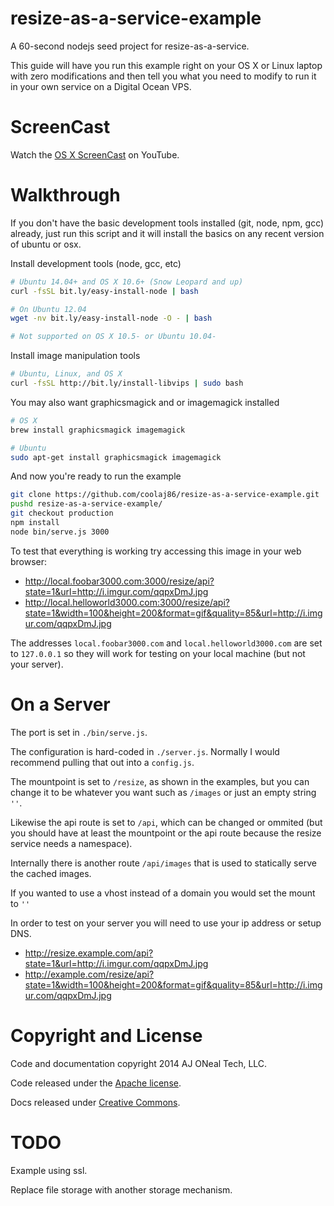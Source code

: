 resize-as-a-service-example
===========================

A 60-second nodejs seed project for resize-as-a-service.

This guide will have you run this example right on your OS X or Linux laptop
with zero modifications and then tell you what you need to modify to run it
in your own service on a Digital Ocean VPS.

ScreenCast
==========

Watch the [OS X ScreenCast](http://youtu.be/1goBiTf2ErA) on YouTube.

Walkthrough
===========

If you don't have the basic development tools installed (git, node, npm, gcc) already,
just run this script and it will install the basics on any recent version of ubuntu or osx.

Install development tools (node, gcc, etc)

```bash
# Ubuntu 14.04+ and OS X 10.6+ (Snow Leopard and up)
curl -fsSL bit.ly/easy-install-node | bash

# On Ubuntu 12.04
wget -nv bit.ly/easy-install-node -O - | bash

# Not supported on OS X 10.5- or Ubuntu 10.04-
```

Install image manipulation tools

```bash
# Ubuntu, Linux, and OS X
curl -fsSL http://bit.ly/install-libvips | sudo bash
```

You may also want graphicsmagick and or imagemagick installed

```bash
# OS X
brew install graphicsmagick imagemagick

# Ubuntu
sudo apt-get install graphicsmagick imagemagick
```

And now you're ready to run the example

```bash
git clone https://github.com/coolaj86/resize-as-a-service-example.git
pushd resize-as-a-service-example/
git checkout production
npm install
node bin/serve.js 3000
```

To test that everything is working try accessing this image in your web browser:

* <http://local.foobar3000.com:3000/resize/api?state=1&url=http://i.imgur.com/qqpxDmJ.jpg>
* <http://local.helloworld3000.com:3000/resize/api?state=1&width=100&height=200&format=gif&quality=85&url=http://i.imgur.com/qqpxDmJ.jpg>

The addresses `local.foobar3000.com` and `local.helloworld3000.com` are set to `127.0.0.1`
so they will work for testing on your local machine (but not your server).

On a Server
====

The port is set in `./bin/serve.js`.

The configuration is hard-coded in `./server.js`. Normally I would recommend pulling that out into a `config.js`.

The mountpoint is set to `/resize`, as shown in the examples, but you can change it to be whatever you want
such as `/images` or just an empty string `''`.

Likewise the api route is set to `/api`, which can be changed or ommited
(but you should have at least the mountpoint or the api route because the resize service needs a namespace).

Internally there is another route `/api/images` that is used to statically serve the cached images.

If you wanted to use a vhost instead of a domain you would set the mount to `''`

In order to test on your server you will need to use your ip address or setup DNS.

* <http://resize.example.com/api?state=1&url=http://i.imgur.com/qqpxDmJ.jpg>
* <http://example.com/resize/api?state=1&width=100&height=200&format=gif&quality=85&url=http://i.imgur.com/qqpxDmJ.jpg>

Copyright and License
===

Code and documentation copyright 2014 AJ ONeal Tech, LLC.

Code released under the [Apache license](https://github.com/coolaj86/resize-as-a-service/blob/master/LICENSE).

Docs released under [Creative Commons](https://github.com/coolaj86/resize-as-a-service/blob/master/LICENSE.DOCS).

TODO
====

Example using ssl.

Replace file storage with another storage mechanism.

